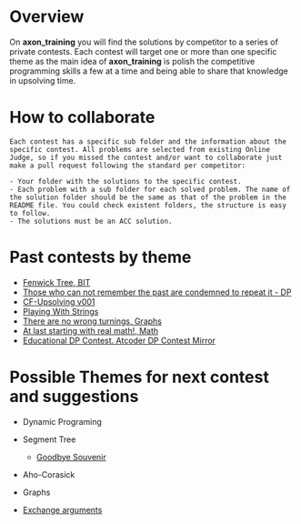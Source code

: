 # Overview

On **axon_training** you will find the solutions by competitor to a series of private contests. Each contest will target one or more than one specific theme as the main idea of **axon_training** is polish the competitive programming skills a few at a time and being able to share that knowledge in upsolving time.


# How to collaborate

    Each contest has a specific sub folder and the information about the specific contest. All problems are selected from existing Online Judge, so if you missed the contest and/or want to collaborate just make a pull request following the standard per competitor:

    - Your folder with the solutions to the specific contest.
    - Each problem with a sub folder for each solved problem. The name of the solution folder should be the same as that of the problem in the README file. You could check existent folders, the structure is easy to follow.
    - The solutions must be an ACC solution.


# Past contests by theme

- [Fenwick Tree, BIT](https://github.com/em3ly/axon_training/tree/master/Cracking%20Fenwick%20Tree%20to%20the%20root%20V1)
- [Those who can not remember the past are condemned to repeat it - DP](https://github.com/em3ly/axon_training/tree/master/Those%20who%20can%20not%20remember%20the%20past%20are%20condemned%20to%20repeat%20it%20-%20DP)
- [CF-Upsolving v001](https://github.com/em3ly/axon_training/tree/master/CF-Upsolving%20v001)
- [Playing With Strings](https://github.com/em3ly/axon_training/tree/master/Playing%20With%20Strings)
- [There are no wrong turnings, Graphs](https://github.com/em3ly/axon_training/tree/master/There%20are%20no%20wrong%20turnings-Graphs)
- [At last starting with real math!, Math](https://github.com/em3ly/axon_training/tree/master/At%20last%20staring%20with%20real%20math!%20-math)
- [Educational DP Contest. Atcoder DP Contest Mirror](https://github.com/em3ly/axon_training/tree/master/Educational%20DP%20Contest.%20Atcoder%20DP%20Contest%20mirror)


# Possible Themes for next contest and suggestions

- Dynamic Programing
- Segment Tree
    - [Goodbye Souvenir](https://codeforces.com/problemset/problem/849/E)

- Aho-Corasick

- Graphs

- [Exchange arguments](https://codeforces.com/blog/entry/63533)
